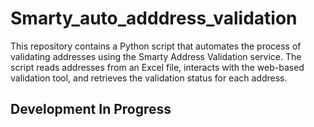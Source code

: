 # Smarty_auto_adddress_validation
This repository contains a Python script that automates the process of validating addresses using the Smarty Address Validation service. The script reads addresses from an Excel file, interacts with the web-based validation tool, and retrieves the validation status for each address.


## Development In Progress
